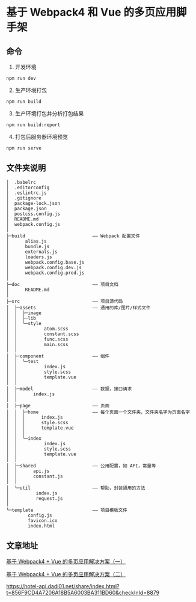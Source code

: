 # 基于 Webpack4 和 Vue 的多页应用脚手架

## 命令

1. 开发环境
```
npm run dev
```

2. 生产环境打包
```
npm run build
```

3. 生产环境打包并分析打包结果
```
npm run build:report
```

4. 打包后服务器环境预览
```
npm run serve
```

## 文件夹说明

```
│  .babelrc
│  .editorconfig
│  .eslintrc.js
│  .gitignore
│  package-lock.json
│  package.json
│  postcss.config.js
│  README.md
│  webpack.config.js
│
├─build                         —— Webpack 配置文件
│      alias.js
│      bundle.js
│      externals.js
│      loaders.js
│      webpack.config.base.js
│      webpack.config.dev.js
│      webpack.config.prod.js
│
├─doc                           —— 项目文档
│      README.md
│
├─src                           —— 项目源代码
│  ├─assets                     —— 通用的库/图片/样式文件
│  │  ├─image
│  │  ├─lib
│  │  └─style
│  │          atom.scss
│  │          constant.scss
│  │          func.scss
│  │          main.scss
│  │
│  ├─component                  —— 组件
│  │  └─test
│  │          index.js
│  │          style.scss
│  │          template.vue
│  │
│  ├─model                      —— 数据，接口请求
│  │      index.js
│  │
│  ├─page                       —— 页面
│  │  ├─home                    —— 每个页面一个文件夹，文件夹名字为页面名字
│  │  │      index.js
│  │  │      style.scss
│  │  │      template.vue
│  │  │
│  │  └─index
│  │          index.js
│  │          style.scss
│  │          template.vue
│  │
│  ├─shared                     —— 公用配置，如 API，常量等
│  │      api.js
│  │      constant.js
│  │
│  └─util                       —— 帮助，封装通用的方法
│          index.js
│          request.js
│
└─template                      —— 项目模板文件
        config.js
        favicon.ico
        index.html
```

## 文章地址
[基于 Webpack4 + Vue 的多页应用解决方案（一）](https://www.jianshu.com/p/c52df2689d34)

[基于 Webpack4 + Vue 的多页应用解决方案（二）](https://www.jianshu.com/p/0c888c895661)


https://hotel-api.dadi01.net/share/index.html?t=856F9CD4A7206A18B5A6003BA311BD60&checkInId=8879
